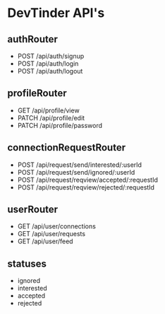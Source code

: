 # DevTinder API's

## authRouter
- POST /api/auth/signup
- POST /api/auth/login
- POST /api/auth/logout

## profileRouter
- GET /api/profile/view
- PATCH /api/profile/edit
- PATCH /api/profile/password

## connectionRequestRouter
- POST /api/request/send/interested/:userId
- POST /api/request/send/ignored/:userId
- POST /api/request/reqview/accepted/:requestId
- POST /api/request/reqview/rejected/:requestId

## userRouter
- GET /api/user/connections
- GET /api/user/requests
- GET /api/user/feed

## statuses
* ignored
* interested
* accepted
* rejected
